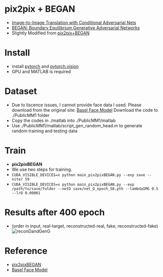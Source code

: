 # pix2pix + BEGAN
- [Image-to-Image Translation with Conditional Adversarial Nets](https://phillipi.github.io/pix2pix/)
- [BEGAN: Boundary Equilibrium Generative Adversarial Networks](https://arxiv.org/abs/1703.10717)
- Slightly Modified from [pix2pix+BEGAN](https://github.com/taey16/pix2pixBEGAN.pytorch)

# Install
- install [pytorch](https://github.com/pytorch/pytorch) and [pytorch.vision](https://github.com/pytorch/vision)
- GPU and MATLAB is required

# Dataset
- Due to liscence issues, I cannot provide face data I used. Please download from the original site: [Basel Face Model](https://faces.cs.unibas.ch/bfm/index.php?nav=1-2&id=downloads) Download the code to ./PublicMM1 folder
- Copy the codes in ./matlab into ./PublicMM1/matlab
- Use ./PublicMM1/matlab/script_gen_random_head.m to generate random training and testing data

# Train
- **pix2pixBEGAN**
- We use two steps for training.
- ```CUDA_VISIBLE_DEVICES=x python main_pix2pixBEGAN.py --exp save --niter 59```
- ```CUDA_VISIBLE_DEVICES=x python main_pix2pixBEGAN.py --exp /path/to/save/folder --netD save/net_D_epoch_58.pth --lambdaIMG 0.5 --lrD 0.00001```

# Results after 400 epoch
- (order in input, real-target, reconstructed-real, fake, reconstructed-fake) 
![reconDandGenG](./imgs/generated.png)


# Reference
- [pix2pixBEGAN](https://github.com/taey16/pix2pixBEGAN.pytorch)
- [Basel Face Model](https://faces.cs.unibas.ch/bfm/index.php?nav=1-1-0&id=details)
